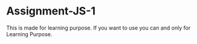 # Assignment-JS-1
This is made for learning purpose. If you want to use you can and only for Learning Purpose.
